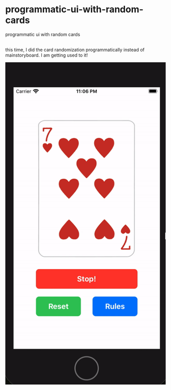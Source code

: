 # programmatic-ui-with-random-cards
programmatic ui with random cards
<br>
<br>
<p> this time, I did the card randomization programmatically instead of mainstoryboard. I am getting used to it!</p>

<img src="https://github.com/kilik42/programmatic-ui-with-random-cards/blob/master/cardRandomization.gif" alt="">
